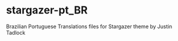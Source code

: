 stargazer-pt_BR
===============

Brazilian Portuguese Translations files for Stargazer theme by Justin Tadlock
